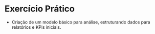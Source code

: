 # Exercício Prático
- Criação de um modelo básico para análise, estruturando dados para relatórios e KPIs iniciais.
